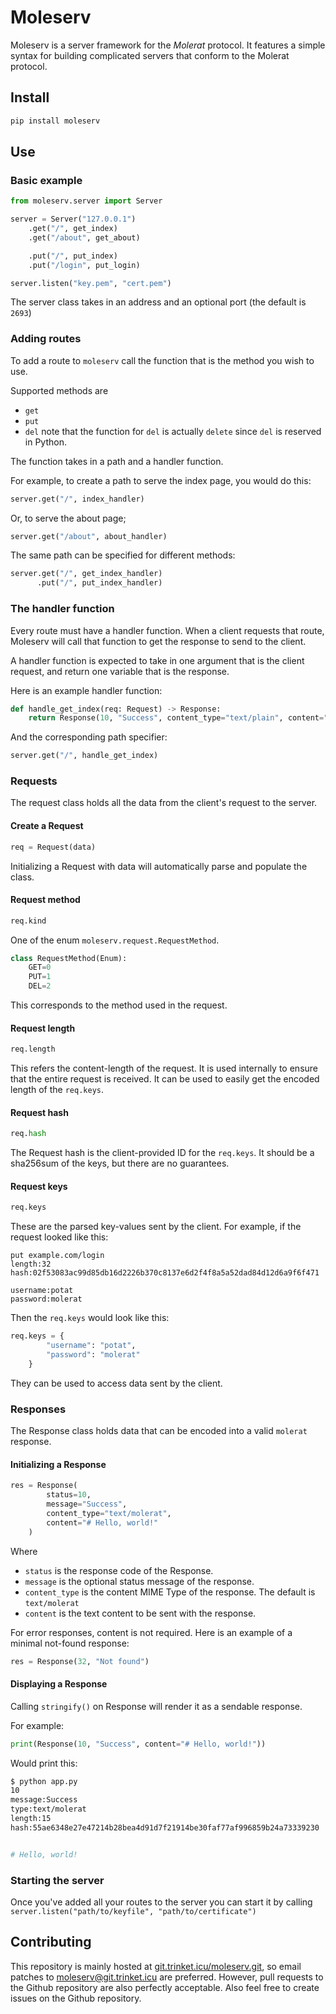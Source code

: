 # Moleserv

Moleserv is a server framework for the *Molerat* protocol. It features a simple syntax for building complicated servers that conform to the Molerat protocol.

## Install

```bash
pip install moleserv
```

## Use

### Basic example

```py
from moleserv.server import Server

server = Server("127.0.0.1")
    .get("/", get_index)
    .get("/about", get_about)

    .put("/", put_index)
    .put("/login", put_login)

server.listen("key.pem", "cert.pem")
```

The server class takes in an address and an optional port (the default is `2693`)

### Adding routes

To add a route to `moleserv` call the function that is the method you wish to use.

Supported methods are 

- `get`
- `put`
- `del` note that the function for `del` is actually `delete` since `del` is reserved in Python.

The function takes in a path and a handler function.

For example, to create a path to serve the index page, you would do this:

```py
server.get("/", index_handler)
```

Or, to serve the about page;

```py
server.get("/about", about_handler)
```

The same path can be specified for different methods:

```py
server.get("/", get_index_handler)
      .put("/", put_index_handler)
```

### The handler function

Every route must have a handler function. When a client requests that route, Moleserv will call that function to get the response to send to the client.

A handler function is expected to take in one argument that is the client request, and return one variable that is the response.

Here is an example handler function:

```py
def handle_get_index(req: Request) -> Response:
    return Response(10, "Success", content_type="text/plain", content="hello, world!")
```

And the corresponding path specifier:

```py
server.get("/", handle_get_index)
```

### Requests

The request class holds all the data from the client's request to the server.

#### Create a Request

```py
req = Request(data) 
```

Initializing a Request with data will automatically parse and populate the class.

#### Request method

```py
req.kind
```

One of the enum `moleserv.request.RequestMethod`. 

```py
class RequestMethod(Enum):
    GET=0
    PUT=1
    DEL=2
```

This corresponds to the method used in the request.

#### Request length

```py
req.length
```

This refers the content-length of the request. It is used internally to ensure that the entire request is received. It can be used to easily get the encoded length of the `req.keys`.

#### Request hash

```py
req.hash
```

The Request hash is the client-provided ID for the `req.keys`. It should be a sha256sum of the keys, but there are no guarantees.

#### Request keys

```py
req.keys
```

These are the parsed key-values sent by the client. For example, if the request looked like this:

```plain
put example.com/login
length:32
hash:02f53083ac99d85db16d2226b370c8137e6d2f4f8a5a52dad84d12d6a9f6f471

username:potat
password:molerat
```

Then the `req.keys` would look like this:

```py
req.keys = {
        "username": "potat",
        "password": "molerat"
    }
```

They can be used to access data sent by the client.

### Responses

The Response class holds data that can be encoded into a valid `molerat` response.

#### Initializing a Response

```py
res = Response(
        status=10,
        message="Success",
        content_type="text/molerat",
        content="# Hello, world!"
    )
```

Where

- `status` is the response code of the Response.
- `message` is the optional status message of the response.
- `content_type` is the content MIME Type of the response. The default is `text/molerat`
- `content` is the text content to be sent with the response.

For error responses, content is not required. Here is an example of a minimal not-found response:

```py
res = Response(32, "Not found")
```

#### Displaying a Response

Calling `stringify()` on Response will render it as a sendable response.

For example:

```py
print(Response(10, "Success", content="# Hello, world!"))
```

Would print this:

```bash
$ python app.py
10
message:Success	
type:text/molerat	
length:15	
hash:55ae6348e27e47214b28bea4d91d7f21914be30faf77af996859b24a73339230	


# Hello, world!
```

### Starting the server

Once you've added all your routes to the server you can start it by calling `server.listen("path/to/keyfile", "path/to/certificate")`

## Contributing

This repository is mainly hosted at [git.trinket.icu/moleserv.git](https://git.trinket.icu/moleserv.git), so email patches to moleserv@git.trinket.icu are preferred. However, pull requests to the Github repository are also perfectly acceptable. Also feel free to create issues on the Github repository.
